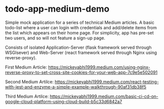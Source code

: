 # todo-app-medium-demo

Simple mock application for a series of technical Medium articles. A basic todo-list where a user can login with credentials and add/delete items from the list which appears on their home page. For simplicity, app has pre-set two users, and so will not feature a sign-up page.

Consists of isolated Application-Server (flask framework served through WSGIsever) and Web-Server (react framework served through Nginx using reverse-proxy). 

First Medium Article: https://mickeyabhi1999.medium.com/using-nginx-reverse-proxy-to-set-cross-site-cookies-for-your-web-app-7c9e5e502091

Second Medium Artilce: https://mickeyabhi1999.medium.com/react-testing-with-jest-and-enzyme-a-simple-example-walkthrough-90af31db38f5

Third Medium Artilce: https://mickeyabhi1999.medium.com/basic-ci-cd-on-google-cloud-platform-using-cloud-build-b5c33d6842a7
